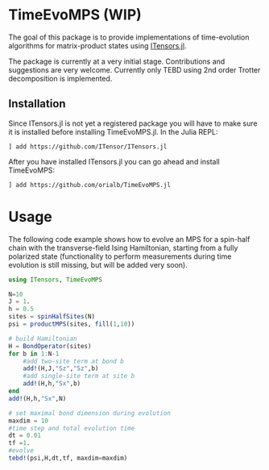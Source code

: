 # TimeEvoMPS (WIP)
The goal of this package is to provide implementations of time-evolution algorithms for matrix-product states using 
[ITensors.jl](https://github.com/ITensor/ITensors.jl). 

The package is currently at a very initial stage. Contributions and suggestions are very welcome. 
Currently only TEBD using 2nd order Trotter decomposition is implemented. 


## Installation
Since ITensors.jl is not yet a registered package you will have to make sure it is installed before installing TimeEvoMPS.jl.
In the Julia REPL:
```
] add https://github.com/ITensor/ITensors.jl 
```
After you have installed ITensors.jl you can go ahead and install TimeEvoMPS:
```
] add https://github.com/orialb/TimeEvoMPS.jl
````

# Usage
The following code example shows how to evolve an MPS for a spin-half chain with the transverse-field Ising Hamiltonian, starting from a fully polarized state (functionality to perform measurements during time evolution is still missing, but will be added very soon).

```julia
using ITensors, TimeEvoMPS

N=10
J = 1.
h = 0.5
sites = spinHalfSites(N)
psi = productMPS(sites, fill(1,10))

# build Hamiltonian
H = BondOperator(sites)
for b in 1:N-1
    #add two-site term at bond b
    add!(H,J,"Sz","Sz",b)
    #add single-site term at site b
    add!(H,h,"Sx",b)
end
add!(H,h,"Sx",N)

# set maximal bond dimension during evolution
maxdim = 10
#time step and total evolution time 
dt = 0.01
tf =1.
#evolve
tebd!(psi,H,dt,tf, maxdim=maxdim)
``` 
